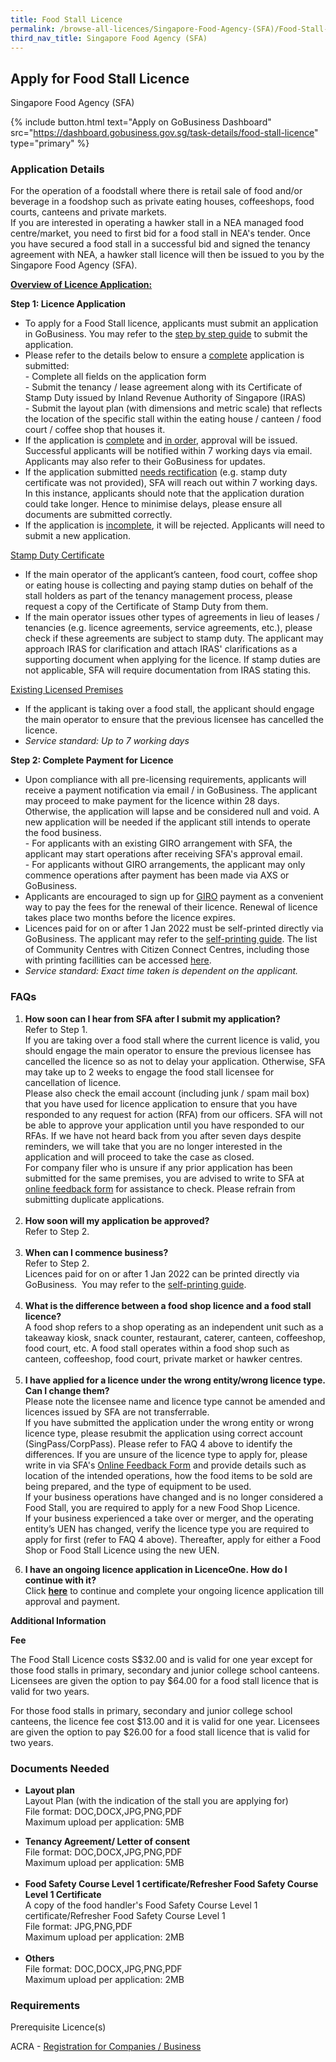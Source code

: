 ```yaml
---
title: Food Stall Licence
permalink: /browse-all-licences/Singapore-Food-Agency-(SFA)/Food-Stall-Licence
third_nav_title: Singapore Food Agency (SFA)
---
```


## Apply for Food Stall Licence

Singapore Food Agency (SFA)

{% include button.html text="Apply on GoBusiness Dashboard" src="https://dashboard.gobusiness.gov.sg/task-details/food-stall-licence" type="primary" %}

<H3>Application Details</H3>

<p>For the operation of a foodstall where there is retail sale of food and/or beverage in a foodshop such as private eating houses, coffeeshops, food courts, canteens and private markets.<br>If you are interested in operating a hawker stall in a NEA managed food centre/market, you need to first bid for a food stall in NEA's tender. Once you have secured a food stall in a successful bid and signed the tenancy agreement with NEA, a hawker stall licence will then be issued to you by the Singapore Food Agency (SFA).</p>
<p><span style="text-decoration: underline;"><strong>Overview of Licence Application:</strong></span></p>
<p><strong>Step 1: Licence Application</strong></p>
<ul>
<li>To apply for a Food Stall licence, applicants must submit an application in GoBusiness. You may refer to the <a href="https://www.sfa.gov.sg/docs/default-source/food-retail/gobusiness_food-shop-licence-application-guide.pdf" target="_blank" rel="noopener">step by step guide</a> to submit the application.&nbsp;</li>
<li>Please refer to the details below to ensure a <span style="text-decoration: underline;">complete</span> application is submitted:<br>- Complete all fields on the application form<br>- Submit the tenancy / lease agreement along with its Certificate of Stamp Duty issued by Inland Revenue Authority of Singapore (IRAS)<br>- Submit the layout plan (with dimensions and metric scale) that reflects the location of the specific stall within the eating house / canteen / food court / coffee shop that houses it.</li>
<li>If the application is <span style="text-decoration: underline;">complete</span> and <span style="text-decoration: underline;">in order</span>, approval will be issued. Successful applicants will be notified within 7 working days via email. Applicants may also refer to their GoBusiness for updates.</li>
<li>If the application submitted <span style="text-decoration: underline;">needs rectification</span> (e.g. stamp duty certificate was not provided), SFA will reach out within 7 working days. In this instance, applicants should note that the application duration could take longer. Hence to minimise delays, please ensure all documents are submitted correctly.</li>
<li>If the application is <span style="text-decoration: underline;">incomplete</span>, it will be rejected. Applicants will need to submit a new application.</li>
</ul>
<p><span style="text-decoration: underline;">Stamp Duty Certificate</span></p>
<ul>
<li>If the main operator of the applicant&rsquo;s canteen, food court, coffee shop or eating house is collecting and paying stamp duties on behalf of the stall holders as part of the tenancy management process, please request a copy of the Certificate of Stamp Duty from them.</li>
<li>If the main operator issues other types of agreements in lieu of leases / tenancies (e.g. licence agreements, service agreements, etc.), please check if these agreements are subject to stamp duty. The applicant may approach IRAS for clarification and attach IRAS' clarifications as a supporting document when applying for the licence. If stamp duties are not applicable, SFA will require documentation from IRAS stating this.</li>
</ul>
<p><span style="text-decoration: underline;">Existing Licensed Premises</span></p>
<ul>
<li>If the applicant is taking over a food stall, the applicant should engage the main operator to ensure that the previous licensee has cancelled the licence.</li>
<li style="font-style: italic;"><em>Service standard: Up to 7 working days</em></li>
</ul>
<p><strong>Step 2: Complete Payment for Licence</strong></p>
<ul>
<li>Upon compliance with all pre-licensing requirements, applicants will receive a payment notification via email / in GoBusiness. The applicant may proceed to make payment for the licence within 28 days. Otherwise, the application will lapse and be considered null and void. A new application will be needed if the applicant still intends to operate the food business.<br>- For applicants with an existing GIRO arrangement with SFA, the applicant may start operations after receiving SFA's approval email.<br>- For applicants without GIRO arrangements, the applicant may only commence operations after payment has been made via AXS or GoBusiness.</li>
<li>Applicants are encouraged to sign up for <a href="https://www.sfa.gov.sg/e-services/payment-modes/giro" target="_blank" rel="noopener">GIRO</a> payment as a convenient way to pay the fees for the renewal of their licence. Renewal of licence takes place two months before the licence expires.</li>
<li>Licences paid for on or after 1 Jan 2022 must be self-printed directly via GoBusiness. The applicant may refer to the <a href="https://www.sfa.gov.sg/docs/default-source/food-retail/gobusiness_licence-self-print-guide.pdf" target="_blank" rel="noopener">self-printing guide</a>. The list of Community Centres with Citizen Connect Centres, including those with printing facillities can be accessed <a href="https://www.sfa.gov.sg/docs/default-source/food-retailing/list-of-ccs-with-citizenconnect-centres.pdf" target="_blank" rel="noopener">here</a>.</li>
<li style="font-style: italic;"><em>Service standard: Exact time taken is dependent on the applicant.</em></li>
</ul>
<h3>FAQs</h3>
<ol>
<li><strong>How soon can I hear from SFA after I submit my application?</strong><br>Refer to Step 1.<br>If you are taking over a food stall where the current licence is valid, you should engage the main operator to ensure the previous licensee has cancelled the licence so as not to delay your application. Otherwise, SFA may take up to 2 weeks to engage the food stall licensee for cancellation of licence.<br>Please also check the email account (including junk / spam mail box) that you have used for licence application to ensure that you have responded to any request for action (RFA) from our officers. SFA will not be able to approve your application until you have responded to our RFAs. If we have not heard back from you after seven days despite reminders, we will take that you are no longer interested in the application and will proceed to take the case as closed.<br>For company filer who is unsure if any prior application has been submitted for the same premises, you are advised to write to SFA at <a href="https://www.sfa.gov.sg/feedback" target="_blank" rel="noopener">online feedback form</a> for assistance to check. Please refrain from submitting duplicate applications.<br><br></li>
<li><strong>How soon will my application be approved?</strong><br>Refer to Step 2.<br><br></li>
<li><strong>When can I commence business?</strong><br>Refer to Step 2.<br>Licences paid for on or after 1 Jan 2022 can be printed directly via GoBusiness. &nbsp;You may refer to the <a href="https://www.sfa.gov.sg/docs/default-source/food-retail/gobusiness_licence-self-print-guide.pdf" target="_blank" rel="noopener">self-printing guide</a>.<br><br></li>
<li><strong>What is the difference between a food shop licence and a food stall licence?</strong><br>A food shop refers to a shop operating as an independent unit such as a takeaway kiosk, snack counter, restaurant, caterer, canteen, coffeeshop, food court, etc. A food stall operates within a food shop such as canteen, coffeeshop, food court, private market or hawker centres.<br><br></li>
<li><strong>I have applied for a licence under the wrong entity/wrong licence type. Can I change them?</strong><br>Please note the licensee name and licence type cannot be amended and licences issued by SFA are not transferrable.<br>If you have submitted the application under the wrong entity or wrong licence type, please resubmit the application using correct account (SingPass/CorpPass). Please refer to FAQ 4 above to identify the differences. If you are unsure of the licence type to apply for, please write in via SFA's <a href="http://www.sfa.gov.sg/feedback" target="_blank" rel="noopener">Online Feedback Form</a> and provide details such as location of the intended operations, how the food items to be sold are being prepared, and the type of equipment to be used.&nbsp;<br>If your business operations have changed and is no longer considered a Food Stall, you are required to apply for a new Food Shop Licence.<br>If your business experienced a take over or merger, and the operating entity&rsquo;s UEN has changed, verify the licence type you are required to apply for first (refer to FAQ 4 above). Thereafter, apply for either a Food Shop or Food Stall Licence using the new UEN.</li>
<li>
<p><strong>I have an ongoing licence application in LicenceOne. How do I continue with it?<br></strong>Click&nbsp;<a href="https://licence1.business.gov.sg/licence1/authentication/showLogin.action" target="_blank" rel="noopener"><strong>here</strong></a> to continue and complete your ongoing licence application till approval and payment.</p>
</li>
</ol>

<strong>Additional Information</strong>

<p><strong>Fee</strong></p>
<p>The Food Stall Licence costs S$32.00 and is valid for one year except for those food stalls in primary, secondary and junior college school canteens. Licensees are given the option to pay $64.00 for a food stall licence that is valid for two years.</p>
<p>For those food stalls in primary, secondary and junior college school canteens, the licence fee cost $13.00 and it is valid for one year. Licensees are given the option to pay $26.00 for a food stall licence that is valid for two years.</p>

<H3>Documents Needed</H3>

<ul>
<li><strong>Layout plan</strong><br>Layout Plan (with the indication of the stall you are applying for)<br>File format: DOC,DOCX,JPG,PNG,PDF<br>Maximum upload per application: 5MB</li>
</ul>
<div id="supportingDoc7" class="supporting-doc">
<ul>
<li><strong>Tenancy Agreement/ Letter of consent<br></strong>File format: DOC,DOCX,JPG,PNG,PDF<br>Maximum upload per application: 5MB<br><br></li>
<li><strong>Food Safety Course Level 1 certificate/Refresher Food Safety Course Level 1 Certificate<br></strong>A copy of the food handler's Food Safety Course Level 1 certificate/Refresher Food Safety Course Level 1<br>File format: JPG,PNG,PDF<br>Maximum upload per application: 2MB<br><br></li>
<li><strong>Others</strong><br>File format: DOC,DOCX,JPG,PNG,PDF<br>Maximum upload per application: 2MB</li>
</ul>
</div>

<H3>Requirements</H3>

<p>Prerequisite Licence(s)</p>
<p>ACRA - <a href="https://www.acra.gov.sg/Home/" target="_blank" rel="noopener">Registration for Companies / Business</a></p>

